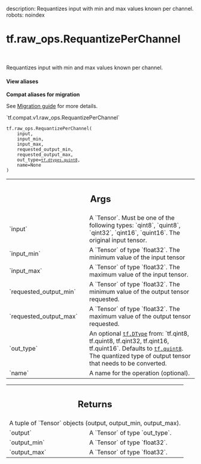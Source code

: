 description: Requantizes input with min and max values known per channel.
robots: noindex

# tf.raw_ops.RequantizePerChannel

<!-- Insert buttons and diff -->

<table class="tfo-notebook-buttons tfo-api nocontent" align="left">

</table>



Requantizes input with min and max values known per channel.

<section class="expandable">
  <h4 class="showalways">View aliases</h4>
  <p>
<b>Compat aliases for migration</b>
<p>See
<a href="https://www.tensorflow.org/guide/migrate">Migration guide</a> for
more details.</p>
<p>`tf.compat.v1.raw_ops.RequantizePerChannel`</p>
</p>
</section>

<pre class="devsite-click-to-copy prettyprint lang-py tfo-signature-link">
<code>tf.raw_ops.RequantizePerChannel(
    input,
    input_min,
    input_max,
    requested_output_min,
    requested_output_max,
    out_type=<a href="../../tf/dtypes.md#quint8"><code>tf.dtypes.quint8</code></a>,
    name=None
)
</code></pre>



<!-- Placeholder for "Used in" -->


<!-- Tabular view -->
 <table class="responsive fixed orange">
<colgroup><col width="214px"><col></colgroup>
<tr><th colspan="2"><h2 class="add-link">Args</h2></th></tr>

<tr>
<td>
`input`
</td>
<td>
A `Tensor`. Must be one of the following types: `qint8`, `quint8`, `qint32`, `qint16`, `quint16`.
The original input tensor.
</td>
</tr><tr>
<td>
`input_min`
</td>
<td>
A `Tensor` of type `float32`.
The minimum value of the input tensor
</td>
</tr><tr>
<td>
`input_max`
</td>
<td>
A `Tensor` of type `float32`.
The maximum value of the input tensor.
</td>
</tr><tr>
<td>
`requested_output_min`
</td>
<td>
A `Tensor` of type `float32`.
The minimum value of the output tensor requested.
</td>
</tr><tr>
<td>
`requested_output_max`
</td>
<td>
A `Tensor` of type `float32`.
The maximum value of the output tensor requested.
</td>
</tr><tr>
<td>
`out_type`
</td>
<td>
An optional <a href="../../tf/dtypes/DType.md"><code>tf.DType</code></a> from: `tf.qint8, tf.quint8, tf.qint32, tf.qint16, tf.quint16`. Defaults to <a href="../../tf.md#quint8"><code>tf.quint8</code></a>.
The quantized type of output tensor that needs to be converted.
</td>
</tr><tr>
<td>
`name`
</td>
<td>
A name for the operation (optional).
</td>
</tr>
</table>



<!-- Tabular view -->
 <table class="responsive fixed orange">
<colgroup><col width="214px"><col></colgroup>
<tr><th colspan="2"><h2 class="add-link">Returns</h2></th></tr>
<tr class="alt">
<td colspan="2">
A tuple of `Tensor` objects (output, output_min, output_max).
</td>
</tr>
<tr>
<td>
`output`
</td>
<td>
A `Tensor` of type `out_type`.
</td>
</tr><tr>
<td>
`output_min`
</td>
<td>
A `Tensor` of type `float32`.
</td>
</tr><tr>
<td>
`output_max`
</td>
<td>
A `Tensor` of type `float32`.
</td>
</tr>
</table>


